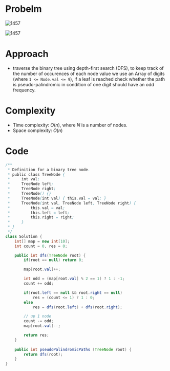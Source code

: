 # Probelm
![1457](src/1457.png)

![1457](src/1457_s.png)

# Approach
- traverse the binary tree using depth-first search (DFS), to keep track of the number of occurences of each node value we use an Array of digits (where `1 <= Node.val <= 9`), if a leaf is reached check whether the path is pseudo-palindromic in condition of one digit should have an odd frequency.

# Complexity
- Time complexity: $O(n)$, where $N$ is a number of nodes.
- Space complexity: $O(n)$

# Code
```java
/**
 * Definition for a binary tree node.
 * public class TreeNode {
 *     int val;
 *     TreeNode left;
 *     TreeNode right;
 *     TreeNode() {}
 *     TreeNode(int val) { this.val = val; }
 *     TreeNode(int val, TreeNode left, TreeNode right) {
 *         this.val = val;
 *         this.left = left;
 *         this.right = right;
 *     }
 * }
 */
class Solution {
    int[] map = new int[10];
    int count = 0, res = 0;

    public int dfs(TreeNode root) {
        if(root == null) return 0;

        map[root.val]++;

        int odd = (map[root.val] % 2 == 1) ? 1 : -1;
        count += odd;

        if(root.left == null && root.right == null)
            res = (count <= 1) ? 1 : 0;
        else
            res = dfs(root.left) + dfs(root.right);

        // up 1 node
        count -= odd;
        map[root.val]--;

        return res;
    }
    
    public int pseudoPalindromicPaths (TreeNode root) {
        return dfs(root);
    }
}
```
